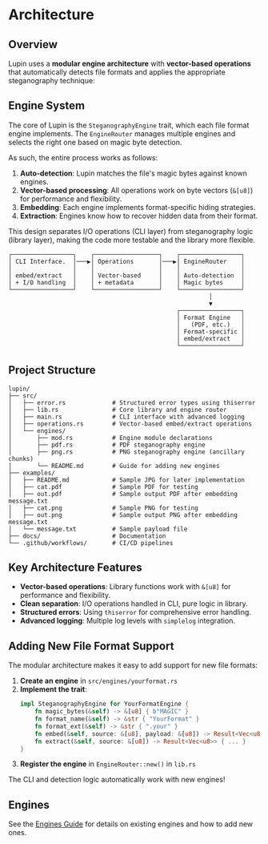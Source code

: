 # Architecture

## Overview

Lupin uses a **modular engine architecture** with **vector-based operations** that automatically detects file formats and applies the appropriate steganography technique:

## Engine System

The core of Lupin is the `SteganographyEngine` trait, which each file format engine implements. The `EngineRouter` manages multiple engines and selects the right one based on magic byte detection.

As such, the entire process works as follows:

1. **Auto-detection**: Lupin matches the file's magic bytes against known engines.
2. **Vector-based processing**: All operations work on byte vectors (`&[u8]`) for performance and flexibility.
3. **Embedding**: Each engine implements format-specific hiding strategies.
4. **Extraction**: Engines know how to recover hidden data from their format.

This design separates I/O operations (CLI layer) from steganography logic (library layer), making the code more testable and the library more flexible.

```
┌─────────────────┐    ┌──────────────────┐    ┌─────────────────┐
│ CLI Interface.  │───▶│ Operations       │───▶│ EngineRouter    │
│                 │    │                  │    │                 │
│ embed/extract   │    │ Vector-based     │    │ Auto-detection  │
│ + I/O handling  │    │ + metadata       │    │ Magic bytes     │
└─────────────────┘    └──────────────────┘    └─────────────────┘
                                                        │
                                                        ▼
                                               ┌─────────────────┐
                                               │ Format Engine   │
                                               │   (PDF, etc.)   │
                                               │ Format-specific │
                                               │ embed/extract   │
                                               └─────────────────┘
```

## Project Structure

```
lupin/
├── src/
│   ├── error.rs             # Structured error types using thiserror
│   ├── lib.rs               # Core library and engine router
│   ├── main.rs              # CLI interface with advanced logging
│   ├── operations.rs        # Vector-based embed/extract operations
│   └── engines/
│       ├── mod.rs           # Engine module declarations
│       ├── pdf.rs           # PDF steganography engine
│       ├── png.rs           # PNG steganography engine (ancillary chunks)
│       └── README.md        # Guide for adding new engines
├── examples/
│   ├── README.md            # Sample JPG for later implementation
│   ├── cat.pdf              # Sample PDF for testing
│   ├── out.pdf              # Sample output PDF after embedding message.txt
│   ├── cat.png              # Sample PNG for testing
│   ├── out.png              # Sample output PNG after embedding message.txt
│   └── message.txt          # Sample payload file
├── docs/                    # Documentation
└── .github/workflows/       # CI/CD pipelines
```

## Key Architecture Features

- **Vector-based operations**: Library functions work with `&[u8]` for performance and flexibility.
- **Clean separation**: I/O operations handled in CLI, pure logic in library.
- **Structured errors**: Using `thiserror` for comprehensive error handling.
- **Advanced logging**: Multiple log levels with `simplelog` integration.

## Adding New File Format Support

The modular architecture makes it easy to add support for new file formats:

1. **Create an engine** in `src/engines/yourformat.rs`
2. **Implement the trait**:
   ```rust
   impl SteganographyEngine for YourFormatEngine {
       fn magic_bytes(&self) -> &[u8] { b"MAGIC" }
       fn format_name(&self) -> &str { "YourFormat" }
       fn format_ext(&self) -> &str { ".your" }
       fn embed(&self, source: &[u8], payload: &[u8]) -> Result<Vec<u8>> { ... }
       fn extract(&self, source: &[u8]) -> Result<Vec<u8>> { ... }
   }
   ```
3. **Register the engine** in `EngineRouter::new()` in `lib.rs`

The CLI and detection logic automatically work with new engines!

## Engines

See the [Engines Guide](docs/engines/README.md) for details on existing engines and how to add new ones.
